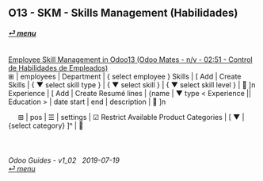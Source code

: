 ## O13 - SKM - Skills Management (Habilidades)
#### [_&#x23CE; menu_](https://github.com/oldyguy/odoo-guides/blob/master/README.md)<br><br>

[Employee Skill Management in Odoo13 (Odoo Mates - n/v - 02:51 - Control de Habilidades de Empleados)](youtu.be/E09XNr7hhYE)<br>
&#x229E; | employees | Department | { select employee }
Skills | \[ Add | Create Skills | { &#x25BC; select skill type } | { &#x25BC; select skill } | { &#x25BC; select skill level } | &#x1F4BE; ]n
Experience | [ Add | Create Resumé lines | {name | &#x25BC; type < Experience || Education > | date start | end | description | &#x1F4BE; ]n

&nbsp;&nbsp;&nbsp;&nbsp; &#x229E; | pos | &#x2630; | settings | &#x2611; Restrict Available Product Categories | \[ &#x25BC; | {select category} \]&#x207F; | &#x1f4be;


###### <br><br>Odoo Guides - v1_02 &nbsp; 2019-07-19<br>[_&#x23CE; menu_](https://github.com/oldyguy/odoo-guides/blob/master/README.md)<br><br>
